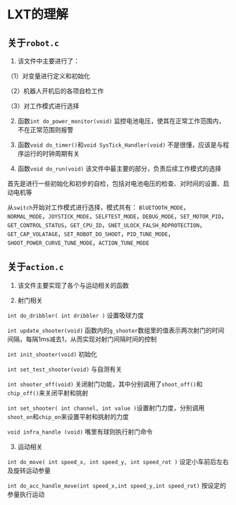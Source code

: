 # LXT的理解

## 关于`robot.c`

1. 该文件中主要进行了：

（1）对变量进行定义和初始化

（2）机器人开机后的各项自检工作

（3）对工作模式进行选择

2. 函数`int do_power_monitor(void)`
监控电池电压，使其在正常工作范围内，不在正常范围则报警

3. 函数`void do_timer()`和`void SysTick_Handler(void)`
不是很懂，应该是与程序运行的时钟周期有关

4. 函数`void do_run(void)`
该文件中最主要的部分，负责后续工作模式的选择

首先是进行一些初始化和初步的自检，包括对电池电压的检查、对时间的设置、启动电机等

从`switch`开始对工作模式进行选择，模式共有：
`BlUETOOTH_MODE`，`NORMAL_MODE`，`JOYSTICK_MODE`，`SELFTEST_MODE`，`DEBUG_MODE`，`SET_MOTOR_PID`，`GET_CONTROL_STATUS`，`GET_CPU_ID`，`SNET_ULOCK_FALSH_RDPROTECTION`，`GET_CAP_VOLATAGE`，`SET_ROBOT_DO_SHOOT`，`PID_TUNE_MODE`，`SHOOT_POWER_CURVE_TUNE_MODE`，`ACTION_TUNE_MODE`

## 关于`action.c`

1. 该文件主要实现了各个与运动相关的函数

2. 射门相关

`int do_dribbler( int dribbler )` 设置吸球力度

`int update_shooter(void)` 函数内的`g_shooter`数组里的值表示两次射门的时间间隔，每隔1ms减去1，从而实现对射门间隔时间的控制

`int init_shooter(void)` 初始化

`int set_test_shooter(void)` 与自测有关

`int shooter_off(void)` 关闭射门功能，其中分别调用了`shoot_off()`和`chip_off()`来关闭平射和挑射

`int set_shooter( int channel, int value )`设置射门力度，分别调用`shoot_on`和`chip_on`来设置平射和挑射的力度

`void infra_handle (void)` 嘴里有球则执行射门命令


3. 运动相关

`int do_move( int speed_x, int speed_y, int speed_rot )` 设定小车前后左右及旋转运动参量

`int do_acc_handle_move(int speed_x,int speed_y,int speed_rot)` 按设定的参量执行运动


